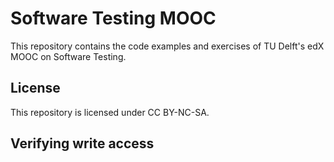 # Software Testing MOOC

This repository contains the code examples and exercises of
TU Delft's edX MOOC on Software Testing.

## License

This repository is licensed under CC BY-NC-SA.

## Verifying write access
